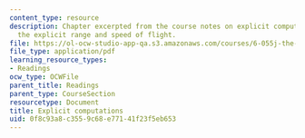 ```yaml
---
content_type: resource
description: Chapter excerpted from the course notes on explicit computations, and
  the explicit range and speed of flight.
file: https://ol-ocw-studio-app-qa.s3.amazonaws.com/courses/6-055j-the-art-of-approximation-in-science-and-engineering-spring-2008/0f8c93a8c3559c68e77141f23f5eb653_mar19.pdf
file_type: application/pdf
learning_resource_types:
- Readings
ocw_type: OCWFile
parent_title: Readings
parent_type: CourseSection
resourcetype: Document
title: Explicit computations
uid: 0f8c93a8-c355-9c68-e771-41f23f5eb653
---
```

